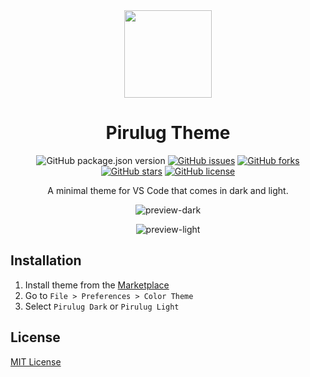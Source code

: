 <div align="center">

<img src="p-icon.jpg" width="140" />

# Pirulug Theme

![GitHub package.json version](https://img.shields.io/github/package-json/v/pirulug/pirulug-theme?color=ff0055&style=for-the-badge)
[![GitHub issues](https://img.shields.io/github/issues/pirulug/pirulug-theme?color=%23ff0055&style=for-the-badge)](https://github.com/pirulug/pirulug-theme/issues)
[![GitHub forks](https://img.shields.io/github/forks/pirulug/pirulug-theme?color=ff0055&style=for-the-badge)](https://github.com/pirulug/pirulug-theme/network)
[![GitHub stars](https://img.shields.io/github/stars/pirulug/pirulug-theme?color=ff0055&style=for-the-badge)](https://github.com/pirulug/pirulug-theme/stargazers)
[![GitHub license](https://img.shields.io/github/license/pirulug/pirulug-theme?color=ff0055&style=for-the-badge)](https://github.com/pirulug/pirulug-theme/blob/master/LICENSE.txt)

A minimal theme for VS Code that comes in dark and light.

![preview-dark](https://i.imgur.com/8KtDfZj.png)

![preview-light](https://i.imgur.com/G4iIHHJ.png)

</div>

## Installation

1. Install theme from the [Marketplace](https://marketplace.visualstudio.com/items?itemName=miguelsolorio.min-theme)
2. Go to `File > Preferences > Color Theme`
3. Select `Pirulug Dark` or `Pirulug Light`

## License

[MIT License](LICENSE) 